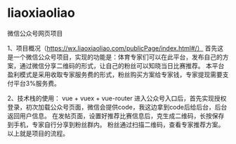 # liaoxiaoliao
微信公众号网页项目

1、项目概况（https://wx.liaoxiaoliao.com/publicPage/index.html#/）
      首先这是一个微信公众号项目，实现的功能是：体育专家们可以在此平台，发布自己的方案，通过微信分享二维码的形式，让自己的粉丝可以知晓当日比赛推荐。
      本平台盈利模式是采用收取专家服务费的形式，粉丝购买方案给专家钱，专家提现需要支付平台3%服务费。

2、技术栈的使用：
      vue + vuex + vue-router
      进入公众号入口后，首先实现授权登录，初次加载公众号页面，微信会提供code，我这边拿到code后给后台，后台返回用户信息。
      在发帖页面，设置好推荐比赛信息后，克生成二维码，长按保存到手机，专家自行分享到粉丝群内。
      粉丝通过扫描二维码，查看专家推荐方案。
      以上就是项目的流程。
